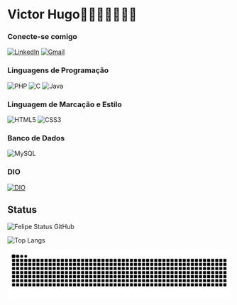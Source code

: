 # Victor Hugo🚀🚀🚀🚀🚀🚀🚀

### Conecte-se comigo
[![LinkedIn](https://img.shields.io/badge/LinkedIn-0077B5?style=for-the-badge&logo=linkedin&logoColor=white)](https://www.linkedin.com/in/felipeandradeoliveira/) [![Gmail](https://img.shields.io/badge/Gmail-333333?style=for-the-badge&logo=gmail&logoColor=red)](mailto:felipeandr2004@outlook.com)

### Linguagens de Programação
![PHP](https://img.shields.io/badge/PHP-777BB4?style=for-the-badge&logo=php&logoColor=white) ![C](https://img.shields.io/badge/C-00599C?style=for-the-badge&logo=c&logoColor=white) ![Java](https://img.shields.io/badge/java-%23ED8B00.svg?style=for-the-badge&logo=openjdk&logoColor=white)

### Linguagem de Marcação e Estilo
![HTML5](https://img.shields.io/badge/HTML5-E34F26?style=for-the-badge&logo=html5&logoColor=white) ![CSS3](https://img.shields.io/badge/CSS3-1572B6?style=for-the-badge&logo=css3&logoColor=white)

### Banco de Dados 
![MySQL](https://img.shields.io/badge/MySQL-00000F?style=for-the-badge&logo=mysql&logoColor=white)

### DIO
[![DIO](https://img.shields.io/badge/DIO-0077B5?style=for-the-badge&logo=linkedin&logoColor=white)](https://www.dio.me/users/felipeandr2004_11275)

## Status

![Felipe Status GitHub](https://github-readme-stats.vercel.app/api?username=vitaochorao&show_icons=true&theme=tokyonight)

![Top Langs](https://github-readme-stats.vercel.app/api/top-langs/?username=vitaochorao&layout=compact&theme=dark)
  

<picture align="center">
  <source media="(prefers-color-scheme: dark)" srcset="https://raw.githubusercontent.com/felpsandrade/felpsandrade/output/github-contribution-grid-snake-dark.svg">
  <source media="(prefers-color-scheme: light)" srcset="https://raw.githubusercontent.com/felpsandrade/felpsandrade/output/github-contribution-grid-snake-dark.svg">
  <img align="center" alt="github contribution grid snake animation" src="https://raw.githubusercontent.com/felpsandrade/felpsandrade/output/github-contribution-grid-snake.svg">
</picture>
